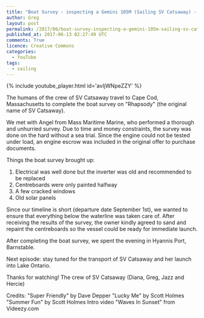 ```yaml
---
title: "Boat Survey - inspecting a Gemini 105M (Sailing SV Catsaway) - Ep. 03"
author: Greg
layout: post
permalink: /2017/06/boat-survey-inspecting-a-gemini-105m-sailing-sv-catsaway-ep-03
published_at: 2017-06-13 02:27:49 UTC
comments: True
licence: Creative Commons
categories:
  - YouTube
tags:
  - sailing
---
```


{% include youtube_player.html id='avIjWNpeZZY' %}




The humans of the crew of SV Catsaway travel to Cape Cod, Massachusetts to complete the boat survey on "Rhapsody" (the original name of SV Catsaway).  
 
We met with Angel from Mass Maritime Marine, who performed a thorough and unhurried survey.  Due to time and money constraints, the survey was done on the hard without a sea trial.  Since the engine could not be tested under load, an engine escrow was included in the original offer to purchase documents.  
 
Things the boat survey brought up:
1) Electrical was well done but the inverter was old and recommended to be replaced
2) Centreboards were only painted halfway
3) A few cracked windows
4) Old solar panels
 
Since our timeline is short (departure date September 1st), we wanted to ensure that everything below the waterline was taken care of.  After receiving the results of the survey, the owner kindly agreed to sand and repaint the centreboards so the vessel could be ready for immediate launch.
 
After completing the boat survey, we spent the evening in Hyannis Port, Barnstable.  
 
Next episode: stay tuned for the transport of SV Catsaway and her launch into Lake Ontario.
 
Thanks for watching!
The crew of SV Catsaway (Diana, Greg, Jazz and Hercie)
 
Credits:
"Super Friendly" by Dave Depper
"Lucky Me" by Scott Holmes
"Summer Fun" by Scott Holmes
Intro video "Waves In Sunset" from Videezy.com

